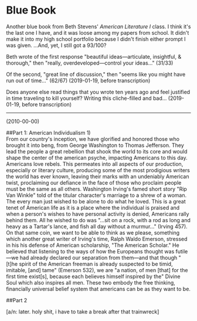 # Blue Book
Another blue book from Beth Stevens' *American Literature I* class. I think it's the last one I have, and it was loose among my papers from school. It didn't make it into my high school portfolio because I didn't finish either prompt I was given. ...And, yet, I still got a 93/100? 

Beth wrote of the first response "beautiful ideas&mdash;articulate, insightful, & thorough," then "really, overdeveloped&mdash;control your ideas..." (31/33)

Of the second, "great line of discussion," then "seems like you might have run out of time..." (62/67) (2019-01-19, before transcription)

Does anyone else read things that you wrote ten years ago and feel justified in time traveling to kill yourself? Writing this cliche-filled and bad... (2019-01-19, before transcription)

-----

(2010-00-00)


##Part 1: American Individualism
1)  
From our country's inception, we have glorified and honored those who brought it into beng, from George Washington to Thomas Jefferson. They lead the people a great rebellion that shook the world to its core and would shape the center of the american psyche, impacting Americans to this day. Americans love rebels. This permeates into all aspects of our production, especially or literary culture, producing some of the most prodigious writers the world has ever known, leaving their marks with an undeniably American twist, proclaiming our defiance in the face of those who proclaim people must be the same as all others. Washington Irving's famed short story "Rip Van Winkle" told of the titular character's marriage to a shrew of a woman. The every man just wished to be alone to do what he loved. This is a great tenet of American life as it is a place where the individual is praised and when a person's wishes to have personal activity is denied, Americans rally behind them. All he wished to do was "...sit on a rock, with a rod as long and heavy as a Tartar's lance, and fish all day without a murmur..." (Irving 457). On that same coin, we want to be able to think as we please, something which another great writer of Irving's time, Ralph Waldo Emerson, stressed in his his defense of American scholarship, "The American Scholar." He believed that listening to the ways of how the Europeans thought was futile&mdash;we had already declared our separation from them&mdash;and that though "[t]he spirit of the American freeman is already suspected to be timid, imitable, [and] tame" (Emerson 532), we are "a nation, of men [that] for the first time exist[s], because each believes himself inspired by the" Divine Soul which also inspires all men. These two embody the free thinking, financially universal belief system that americans can be as they want to be.

##Part 2

[a/n: later. holy shit, i have to take a break after that trainwreck]
